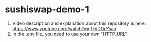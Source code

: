 # sushiswap-demo-1
1. Video description and explanation about this repository is here: https://www.youtube.com/watch?v=j1FdDOrYsao
2. In the .env file, you need to use your own "HTTP_URL"
